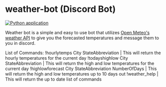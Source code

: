 # weather-bot (Discord Bot)

[![Python application](https://github.com/ChaseStruse/weather-bot/actions/workflows/python-app.yml/badge.svg)](https://github.com/ChaseStruse/weather-bot/actions/workflows/python-app.yml)

Weather bot is a simple and easy to use bot that utilizes [Open Meteo's weather API](https://open-meteo.com/en/docs) to give you the forecasted temperatures and message them to you in discord.

List of Commands:
!hourlytemps City StateAbbreviation                   |  This will return the hourly temperatures for the current day
!todayshighlow City StateAbbreviation                 |  This will return the high and low temperatures for the current day
!highlowforecast City StateAbbreviation NumberOfDays  |  This will return the high and low temperatures up to 10 days out
!weather_help                                         |  This will return the up to date list of commands

